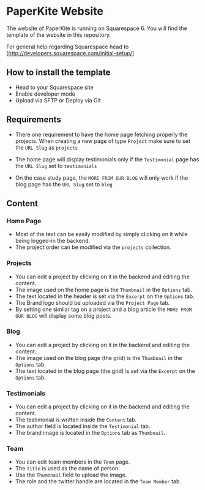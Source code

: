 # PaperKite Website

The website of PaperKite is running on Squarespace 6.
You will find the template of the website in this repository.

For general help regarding Squarespace head to [http://developers.squarespace.com/initial-setup/]

## How to install the template

- Head to your Squarespace site
- Enable developer mode
- Upload via SFTP or Deploy via Git

## Requirements

- There one requirement to have the home page fetching properly the projects. When creating a new page of type ```Project``` make sure to set the ```URL Slug``` as ```projects```

- The home page will display testimonials only if the ```Testimonial``` page has the ```URL Slug``` set to ```testimonials```

- On the case study page, the ```MORE FROM OUR BLOG``` will only work if the blog page has the ```URL Slug``` set to ```blog```

## Content

### Home Page

- Most of the text can be easily modified by simply clicking on it while being logged-in the backend.
- The project order can be modified via the ```projects``` collection.

### Projects

- You can edit a project by clicking on it in the backend and editing the content.
- The image used on the home page is the ```Thumbnail``` in the ```Options``` tab.
- The text located in the header is set via the ```Excerpt``` on the ```Options``` tab.
- The Brand logo should be uploaded via the ```Project Page``` tab.
- By setting one similar tag on a project and a blog article the ```MORE FROM OUR BLOG``` will display some blog posts.

### Blog

- You can edit a project by clicking on it in the backend and editing the content.
- The image used on the blog page (the grid) is the ```Thumbnail``` in the ```Options``` tab.
- The text located in the blog page (the grid) is set via the ```Excerpt``` on the ```Options``` tab.

### Testimonials

- You can edit a project by clicking on it in the backend and editing the content.
- The testimonial is written inside the ```Content``` tab.
- The author field is located inside the ```Testimonial``` tab.
- The brand image is located in the ```Options``` tab as ```Thumbnail```.

### Team

- You can edit team members in the ```Team``` page.
- The ```Title``` is used as the name of person.
- Use the ```Thumbnail``` field to upload the image.
- The role and the twitter handle are located in the ```Team Member``` tab.






